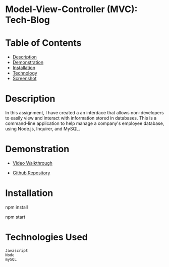 # Model-View-Controller (MVC): Tech-Blog

# Table of Contents
  * [Description](#description)
  * [Demonstration](#demonstration)
  * [Installation](#installation)
  * [Technology](#technology)
  * [Screenshot](#screenshot)

# Description

In this assignment, I have created a an interdace that allows non-developers to easily view and interact with information stored in databases. This is a command-line application to help manage a company's employee database, using Node.js, Inquirer, and MySQL.

# Demonstration

* [Video Walkthrough](https://drive.google.com/file/d/1XkwoHXVDwQByAKrvmB9b6-3Vv-zbQeDU/view?usp=sharing)

* [Github Repository](https://github.com/stevaniekanter/Tech-Blog)


# Installation

npm install

npm start

# Technologies Used

```
Javascript
Node
mySQL
```
